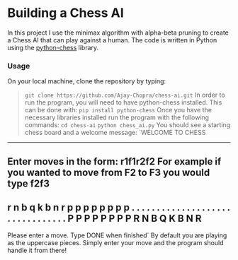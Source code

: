 # Building a Chess AI

In this project I use the minimax algorithm with alpha-beta pruning to create a Chess AI that can play
against a human. The code is written in Python using the [python-chess](https://python-chess.readthedocs.io/en/latest/) library.

### Usage
On your local machine, clone the repository by typing:
>`git clone https://github.com/Ajay-Chopra/chess-ai.git`
In order to run the program, you will need to have python-chess installed. This can be done with:
>`pip install python-chess`
Once you have the necessary libraries installed run the program with the following commands:
>`cd chess-ai`
>`python chess_ai.py`
You should see a starting chess board and a welcome message:
>`WELCOME TO CHESS
---------------------------------------------------------------------
Enter moves in the form: r1f1r2f2
For example if you wanted to move from F2 to F3 you would type f2f3
---------------------------------------------------------------------
r n b q k b n r
p p p p p p p p
. . . . . . . .
. . . . . . . .
. . . . . . . .
. . . . . . . .
P P P P P P P P
R N B Q K B N R
---------------------------------------------------------------------
Please enter a move. Type DONE when finished`
By default you are playing as the uppercase pieces. Simply enter your move and the program should handle it from there!


















